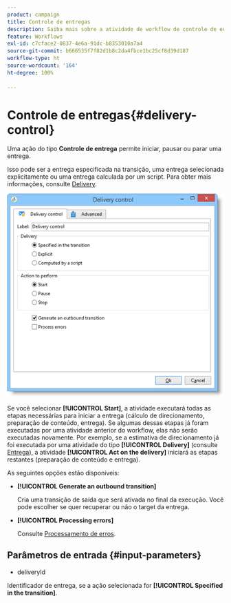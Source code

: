 ```yaml
---
product: campaign
title: Controle de entregas
description: Saiba mais sobre a atividade de workflow de controle de entrega
feature: Workflows
exl-id: c7cface2-0837-4e6a-91dc-b8353010a7a4
source-git-commit: b666535f7f82d1b8c2da4fbce1bc25cf8d39d187
workflow-type: ht
source-wordcount: '164'
ht-degree: 100%

---
```


# Controle de entregas{#delivery-control}



Uma ação do tipo **Controle de entrega** permite iniciar, pausar ou parar uma entrega.

Isso pode ser a entrega especificada na transição, uma entrega selecionada explicitamente ou uma entrega calculada por um script. Para obter mais informações, consulte [Delivery](delivery.md).

![](assets/edit_diffusion_act.png)

Se você selecionar **[!UICONTROL Start]**, a atividade executará todas as etapas necessárias para iniciar a entrega (cálculo de direcionamento, preparação de conteúdo, entrega). Se algumas dessas etapas já foram executadas por uma atividade anterior do workflow, elas não serão executadas novamente. Por exemplo, se a estimativa de direcionamento já foi executada por uma atividade do tipo **[!UICONTROL Delivery]** (consulte [Entrega](delivery.md)), a atividade **[!UICONTROL Act on the delivery]** iniciará as etapas restantes (preparação de conteúdo e entrega).

As seguintes opções estão disponíveis:

* **[!UICONTROL Generate an outbound transition]**

  Cria uma transição de saída que será ativada no final da execução. Você pode escolher se quer recuperar ou não o target da entrega.

* **[!UICONTROL Processing errors]**

  Consulte [Processamento de erros](monitoring-workflow-execution.md#processing-errors).

## Parâmetros de entrada {#input-parameters}

* deliveryId

Identificador de entrega, se a ação selecionada for **[!UICONTROL Specified in the transition]**.

